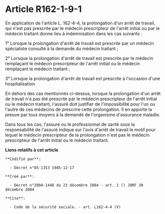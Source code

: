 # Article R162-1-9-1

En application de l'article L. 162-4-4, la prolongation d'un arrêt de travail, qui n'est pas prescrite par le médecin
prescripteur de l'arrêt initial ou par le médecin traitant donne lieu à indemnisation dans les cas suivants :

1° Lorsque la prolongation d'arrêt de travail est prescrite par un médecin spécialiste consulté à la demande du médecin
traitant ;

2° Lorsque la prolongation d'arrêt de travail est prescrite par le médecin remplaçant le médecin prescripteur de l'arrêt
initial ou le médecin remplaçant le médecin traitant ;

3° Lorsque la prolongation d'arrêt de travail est prescrite à l'occasion d'une hospitalisation.

En dehors des cas mentionnés ci-dessus, lorsque la prolongation d'un arrêt de travail n'a pas été prescrite par le médecin
prescripteur de l'arrêt initial ou le médecin traitant, l'assuré doit justifier de l'impossibilité pour l'un ou l'autre de
ces médecins de prescrire cette prolongation. Il en apporte la preuve par tous moyens à la demande de l'organisme d'assurance
maladie.

Dans tous les cas, l'assuré ou le professionnel de santé sous la responsabilité de l'assuré indique sur l'avis d'arrêt de
travail le motif pour lequel le médecin prescripteur de la prolongation n'est pas le médecin prescripteur de l'arrêt initial
ou le médecin traitant.

**Liens relatifs à cet article**

	**Codifié par**:

	  - Décret n°85-1353 1985-12-17

	**Créé par**:

	  - Décret n°2004-1448 du 23 décembre 2004 - art. 1 () JORF 30 décembre 2004

	**Cite**:

	  - Code de la sécurité sociale. - art. L162-4-4 (V)

